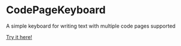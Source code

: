 # CodePageKeyboard
A simple keyboard for writing text with multiple code pages supported

[Try it here!](http://mego.github.io/CodePageKeyboard/)
